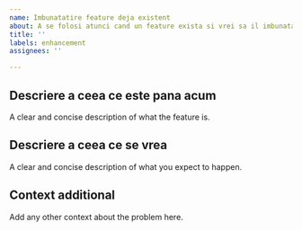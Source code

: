 ```yaml
---
name: Imbunatatire feature deja existent
about: A se folosi atunci cand un feature exista si vrei sa il imbunatatim
title: ''
labels: enhancement
assignees: ''

---
```


## Descriere a ceea ce este pana acum

A clear and concise description of what the feature is.

## Descriere a ceea ce se vrea

A clear and concise description of what you expect to happen.

## Context additional

Add any other context about the problem here.
